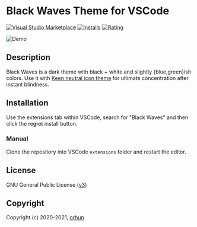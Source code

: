 # Black Waves Theme for VSCode

[![Visual Studio Marketplace](https://img.shields.io/visual-studio-marketplace/v/orhun.black-waves.svg?style=flat&labelColor=000000&color=303030)](https://marketplace.visualstudio.com/items?itemName=orhun.black-waves) [![Installs](https://img.shields.io/visual-studio-marketplace/d/orhun.black-waves.svg?style=flat&labelColor=000000&color=303030)](https://marketplace.visualstudio.com/items?itemName=orhun.black-waves) [![Rating](https://img.shields.io/visual-studio-marketplace/stars/orhun.black-waves.svg?style=flat&labelColor=000000&color=303030)](https://marketplace.visualstudio.com/items?itemName=orhun.black-waves)

![Demo](https://raw.githubusercontent.com/orhun/Black-Waves/master/images/demo.jpg)

## Description

<!-- Eyes go brrr -->
Black Waves is a dark theme with black + white and slightly {blue,green}ish colors. Use it with [Keen neutral icon theme](https://marketplace.visualstudio.com/items?itemName=keenethics.keen-neutral-icon-theme) for ultimate concentration after instant blindness.

## Installation

Use the extensions tab within VSCode, search for "Black Waves" and then click the <s>regret</s> install button.

### Manual

Clone the repository into VSCode `extensions` folder and restart the editor.

## License

GNU General Public License ([v3](https://www.gnu.org/licenses/gpl.txt))

## Copyright

Copyright (c) 2020-2021, [orhun](https://www.github.com/orhun)
